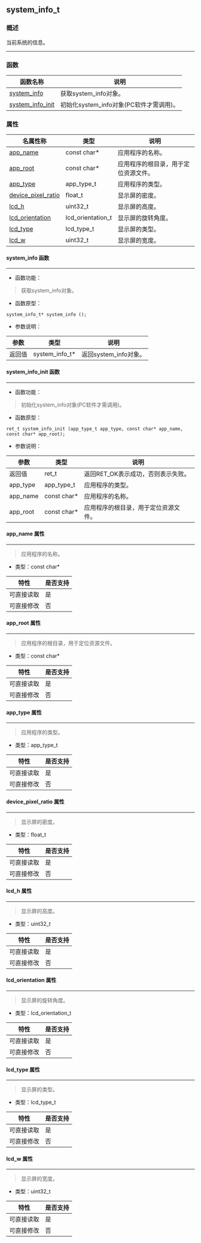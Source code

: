 ## system\_info\_t
### 概述
 当前系统的信息。


----------------------------------
### 函数
<p id="system_info_t_methods">

| 函数名称 | 说明 | 
| -------- | ------------ | 
| <a href="#system_info_t_system_info">system\_info</a> | 获取system_info对象。 |
| <a href="#system_info_t_system_info_init">system\_info\_init</a> | 初始化system_info对象(PC软件才需调用)。 |
### 属性
<p id="system_info_t_properties">

| 名属性称 | 类型 | 说明 | 
| -------- | ----- | ------------ | 
| <a href="#system_info_t_app_name">app\_name</a> | const char* | 应用程序的名称。 |
| <a href="#system_info_t_app_root">app\_root</a> | const char* | 应用程序的根目录，用于定位资源文件。 |
| <a href="#system_info_t_app_type">app\_type</a> | app\_type\_t | 应用程序的类型。 |
| <a href="#system_info_t_device_pixel_ratio">device\_pixel\_ratio</a> | float\_t | 显示屏的密度。 |
| <a href="#system_info_t_lcd_h">lcd\_h</a> | uint32\_t | 显示屏的高度。 |
| <a href="#system_info_t_lcd_orientation">lcd\_orientation</a> | lcd\_orientation\_t | 显示屏的旋转角度。 |
| <a href="#system_info_t_lcd_type">lcd\_type</a> | lcd\_type\_t | 显示屏的类型。 |
| <a href="#system_info_t_lcd_w">lcd\_w</a> | uint32\_t | 显示屏的宽度。 |
#### system\_info 函数
-----------------------

* 函数功能：

> <p id="system_info_t_system_info"> 获取system_info对象。



* 函数原型：

```
system_info_t* system_info ();
```

* 参数说明：

| 参数 | 类型 | 说明 |
| -------- | ----- | --------- |
| 返回值 | system\_info\_t* | 返回system\_info对象。 |
#### system\_info\_init 函数
-----------------------

* 函数功能：

> <p id="system_info_t_system_info_init"> 初始化system_info对象(PC软件才需调用)。




* 函数原型：

```
ret_t system_info_init (app_type_t app_type, const char* app_name, const char* app_root);
```

* 参数说明：

| 参数 | 类型 | 说明 |
| -------- | ----- | --------- |
| 返回值 | ret\_t | 返回RET\_OK表示成功，否则表示失败。 |
| app\_type | app\_type\_t | 应用程序的类型。 |
| app\_name | const char* | 应用程序的名称。 |
| app\_root | const char* | 应用程序的根目录，用于定位资源文件。 |
#### app\_name 属性
-----------------------
> <p id="system_info_t_app_name"> 应用程序的名称。



* 类型：const char*

| 特性 | 是否支持 |
| -------- | ----- |
| 可直接读取 | 是 |
| 可直接修改 | 否 |
#### app\_root 属性
-----------------------
> <p id="system_info_t_app_root"> 应用程序的根目录，用于定位资源文件。



* 类型：const char*

| 特性 | 是否支持 |
| -------- | ----- |
| 可直接读取 | 是 |
| 可直接修改 | 否 |
#### app\_type 属性
-----------------------
> <p id="system_info_t_app_type"> 应用程序的类型。



* 类型：app\_type\_t

| 特性 | 是否支持 |
| -------- | ----- |
| 可直接读取 | 是 |
| 可直接修改 | 否 |
#### device\_pixel\_ratio 属性
-----------------------
> <p id="system_info_t_device_pixel_ratio"> 显示屏的密度。



* 类型：float\_t

| 特性 | 是否支持 |
| -------- | ----- |
| 可直接读取 | 是 |
| 可直接修改 | 否 |
#### lcd\_h 属性
-----------------------
> <p id="system_info_t_lcd_h"> 显示屏的高度。



* 类型：uint32\_t

| 特性 | 是否支持 |
| -------- | ----- |
| 可直接读取 | 是 |
| 可直接修改 | 否 |
#### lcd\_orientation 属性
-----------------------
> <p id="system_info_t_lcd_orientation"> 显示屏的旋转角度。



* 类型：lcd\_orientation\_t

| 特性 | 是否支持 |
| -------- | ----- |
| 可直接读取 | 是 |
| 可直接修改 | 否 |
#### lcd\_type 属性
-----------------------
> <p id="system_info_t_lcd_type"> 显示屏的类型。



* 类型：lcd\_type\_t

| 特性 | 是否支持 |
| -------- | ----- |
| 可直接读取 | 是 |
| 可直接修改 | 否 |
#### lcd\_w 属性
-----------------------
> <p id="system_info_t_lcd_w"> 显示屏的宽度。



* 类型：uint32\_t

| 特性 | 是否支持 |
| -------- | ----- |
| 可直接读取 | 是 |
| 可直接修改 | 否 |
